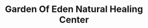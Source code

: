 ---
title: "Garden Of Eden Natural Healing Center"
url: /indianapolis/garden-of-eden-natural-healing-center/
shop: beauty
---